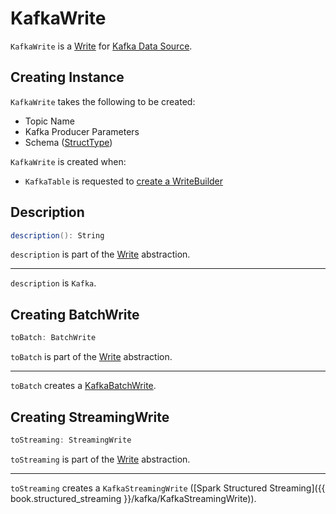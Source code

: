 # KafkaWrite

`KafkaWrite` is a [Write](../connector/Write.md) for [Kafka Data Source](index.md).

## Creating Instance

`KafkaWrite` takes the following to be created:

* <span id="topic"> Topic Name
* <span id="producerParams"> Kafka Producer Parameters
* <span id="schema"> Schema ([StructType](../types/StructType.md))

`KafkaWrite` is created when:

* `KafkaTable` is requested to [create a WriteBuilder](KafkaTable.md#newWriteBuilder)

## <span id="description"> Description

```scala
description(): String
```

`description` is part of the [Write](../connector/Write.md#description) abstraction.

---

`description` is `Kafka`.

## <span id="toBatch"> Creating BatchWrite

```scala
toBatch: BatchWrite
```

`toBatch` is part of the [Write](../connector/Write.md#toBatch) abstraction.

---

`toBatch` creates a [KafkaBatchWrite](KafkaBatchWrite.md).

## <span id="toStreaming"> Creating StreamingWrite

```scala
toStreaming: StreamingWrite
```

`toStreaming` is part of the [Write](../connector/Write.md#toStreaming) abstraction.

---

`toStreaming` creates a `KafkaStreamingWrite` ([Spark Structured Streaming]({{ book.structured_streaming }}/kafka/KafkaStreamingWrite)).
